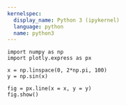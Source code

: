 ```yaml
---
kernelspec:
  display_name: Python 3 (ipykernel)
  language: python
  name: python3
---
```


```{code-cell} ipython3
import numpy as np
import plotly.express as px

x = np.linspace(0, 2*np.pi, 100)
y = np.sin(x)

fig = px.line(x = x, y = y)
fig.show()
```